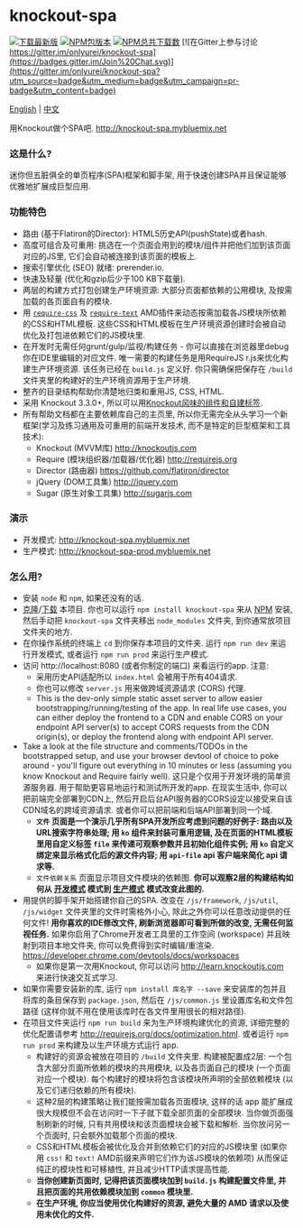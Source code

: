 # knockout-spa #

[![下载最新版](https://img.shields.io/badge/下载-zip-brightgreen.svg)](https://github.com/onlyurei/knockout-spa/archive/latest.zip) [![NPM包版本](https://img.shields.io/npm/v/knockout-spa.svg)](https://www.npmjs.com/package/knockout-spa) [![NPM总共下载数](https://img.shields.io/npm/dt/knockout-spa.svg)](https://www.npmjs.com/package/knockout-spa) [![在Gitter上参与讨论 https://gitter.im/onlyurei/knockout-spa](https://badges.gitter.im/Join%20Chat.svg)](https://gitter.im/onlyurei/knockout-spa?utm_source=badge&utm_medium=badge&utm_campaign=pr-badge&utm_content=badge)

[English](/README.md) | [中文](/README-zh.md)

用Knockout做个SPA吧. 
http://knockout-spa.mybluemix.net

### 这是什么? ###

迷你但五脏俱全的单页程序(SPA)框架和脚手架, 用于快速创建SPA并且保证能够优雅地扩展成巨型应用.

### 功能特色 ###

* 路由 (基于Flatiron的Director): HTML5历史API(pushState)或者hash.
* 高度可组合及可重用: 挑选在一个页面会用到的模块/组件并把他们加到该页面对应的JS里, 它们会自动被连接到该页面的模板上.
* 搜索引擎优化 (SEO) 就绪: prerender.io.
* 快速及轻量 (优化和gzip后少于100 KB下载量).
* 两层的构建方式打包创建生产环境资源: 大部分页面都依赖的公用模块, 及按需加载的各页面自有的模块.
* 用 [`require-css`](https://github.com/guybedford/require-css) 及 [`require-text`](https://github.com/requirejs/text) AMD插件来动态按需加载各JS模块所依赖的CSS和HTML模板. 这些CSS和HTML模板在生产环境资源创建时会被自动优化及打包进依赖它们的JS模块里.
* 在开发时无需任何grunt/gulp/监视/构建任务 - 你可以直接在浏览器里debug你在IDE里编辑的对应文件. 唯一需要的构建任务是用RequireJS r.js来优化构建生产环境资源. 该任务已经在 `build.js` 定义好. 你只需确保把保存在 `/build` 文件夹里的构建好的生产环境资源用于生产环境.
* 整齐的目录结构帮助你清楚地归类和重用JS, CSS, HTML.
* 采用 Knockout 3.3.0+, 所以可以用[Knockout风味的组件和自建标签](http://knockoutjs.com/documentation/component-overview.html).
* 所有帮助文档都在主要依赖库自己的主页里, 所以你无需完全从头学习一个新框架(学习及练习通用及可重用的前端开发技术, 而不是特定的巨型框架和工具技术):
  * Knockout (MVVM库) http://knockoutjs.com
  * Require (模块组织器/加载器/优化器) http://requirejs.org
  * Director (路由器) https://github.com/flatiron/director
  * jQuery (DOM工具集) http://jquery.com
  * Sugar (原生对象工具集) http://sugarjs.com

### 演示 ###
* 开发模式: http://knockout-spa.mybluemix.net
* 生产模式: http://knockout-spa-prod.mybluemix.net

### 怎么用? ###
* 安装 `node` 和 `npm`, 如果还没有的话.
* [克隆](https://github.com/onlyurei/knockout-spa.git)/[下载](https://github.com/onlyurei/knockout-spa/archive/latest.zip) 本项目. 你也可以运行 `npm install knockout-spa` 来从 [NPM](https://www.npmjs.com/package/knockout-spa) 安装, 然后手动把 `knockout-spa` 文件夹移出 `node_modules` 文件夹, 到你通常放项目文件夹的地方.
* 在你操作系统的终端上 `cd` 到你保存本项目的文件夹. 运行 `npm run dev` 来运行开发模式, 或者运行 `npm run prod` 来运行生产模式.
* 访问 http://localhost:8080 (或者你制定的端口) 来看运行的app. 注意: 
  * 采用历史API适配所以 `index.html` 会被用于所有404请求. 
  * 你也可以修改 `server.js` 用来做跨域资源请求 (CORS) 代理.
  * This is the dev-only simple static asset server to allow easier bootstrapping/running/testing of the app. In real life use cases, you can either deploy the frontend to a CDN and enable CORS on your endpoint API server(s) to accept CORS requests from the CDN origin(s), or deploy the frontend along with endpoint API server.
* Take a look at the file structure and comments/TODOs in the bootstrapped setup, and use your browser devtool of choice to poke around - you'll figure out everything in 10 minutes or less (assuming you know Knockout and Require fairly well). 这只是个仅用于开发环境的简单资源服务器. 用于帮助更容易地运行和测试所开发的app. 在现实生活中, 你可以把前端完全部署到CDN上, 然后开启后台API服务器的CORS设定以接受来自该CDN域名的跨域资源请求. 或者你可以把前端和后端API部署到同一个域.
  * **`文件` 页面是一个演示几乎所有SPA开发所应考虑到问题的好例子: 路由以及URL搜索字符串处理; 用 `ko` 组件来封装可重用逻辑, 及在页面的HTML模板里用自定义标签 `file` 来传递可观察参数并且初始化组件实例; 用 `ko` 自定义绑定来显示格式化后的源文件内容; 用 `api-file` api 客户端来简化 api 请求等.**
  * `文件依赖关系` 页面显示项目文件模块的依赖图. **你可以观察2层的构建结构如何从 [开发模式](http://knockout-spa.mybluemix.net/files/dependencies) 模式到 [生产模式](http://knockout-spa-prod.mybluemix.net/files/dependencies) 模式改变此图的.**
* 用提供的脚手架开始搭建你自己的SPA. 改变在 `/js/framework`, `/js/util`, `/js/widget` 文件夹里的文件时需格外小心, 除此之外你可以任意改动提供的任何文件! **用你喜欢的IDE修改文件, 刷新浏览器即可看到所做的改变, 无需任何监视任务.** 如果你启用了Chrome开发者工具里的工作空间 (workspace) 并且映射到项目本地文件夹, 你可以免费得到实时编辑/重渲染. https://developer.chrome.com/devtools/docs/workspaces
  * 如果你是第一次用Knockout, 你可以访问 http://learn.knockoutjs.com 来进行快速交互式学习. 
* 如果你需要安装新的库, 运行 `npm install 库名字 --save` 来安装库的包并且将库的条目保存到 `package.json`, 然后在 `/js/common.js` 里设置库名和文件包路径 (这样你就不用在使用该库时在各文件里用很长的相对路径).
* 在项目文件夹运行 `npm run build` 来为生产环境构建优化的资源, 详细完整的优化配置请参考 http://requirejs.org/docs/optimization.html. 或者运行 `npm run prod` 来构建及以生产环境方式运行 app.
  * 构建好的资源会被放在项目的 `/build` 文件夹里. 构建被配置成2层: 一个包含大部分页面所依赖的模块的共用模块, 以及各页面自己的模块 (一个页面对应一个模块). 每个构建好的模块将包含该模块所声明的全部依赖模块 (以及它们递归依赖的所有模块). 
  * 这种2层的构建策略让我们能按需加载各页面模块, 这样的话 app 能扩展成很大规模但不会在访问时一下子就下载全部页面的全部模块. 当你做页面强制刷新的时候, 只有共用模块和该页面模块会被下载和解析. 当你放问另一个页面时, 只会额外加载那个页面的模块.
  * CSS和HTML模板会被优化及合并到依赖它们的对应的JS模块里 (如果你用 `css!` 和 `text!` AMD前缀来声明它们作为该JS模块的依赖项) 从而保证纯正的模块性和可移植性, 并且减少HTTP请求提高性能.
  * **当你创建新页面时, 记得把该页面模块加到 `build.js` 构建配置文件里, 并且把页面的共用依赖模块加到 `common` 模块里.**
  * **在生产环境, 你应当使用优化构建好的资源, 避免大量的 AMD 请求以及使用未优化的文件.**
